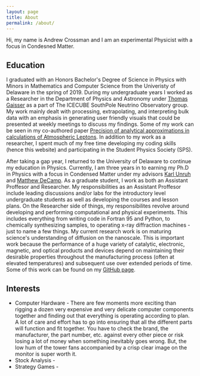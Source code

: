 ```yaml
---
layout: page
title: About
permalink: /about/
---
```

<!---
Hi, my name is Andrew Crossman and I am an experimental Physicist with a focus in Condesned Matter. 

|Education              |Degree                        |Date        |
|---------------------- |----------------------------  |------------|  
|University of Delaware |B.Sc. with Honors in Physics  |2015-2019   |
|University of Delaware |Minor in Mathematics          |2015-2019   |
|University of Delaware |Minor in Computer Science     |2015-2019   |
|University of Delaware |Ph.D in Physics               |2020-PRESENT|
-->

Hi, my name is Andrew Crossman and I am an experimental Physicist with a focus in Condesned Matter. 

## Education
I graduated with an Honors Bachelor's Degree of Science in Physics with Minors in Mathematics and Computer Science from the Univeristy of Delaware in the spring of 2019. During my undergraduate years I worked as a Researcher in the Department of Physics and Astronomy under [Thomas Gaisser](https://www.udel.edu/faculty-staff/experts/thomas-gaisser/) as a part of The ICECUBE SouthPole Neutrino Observatory group. My work mainly dealt with processing, extrapolating, and interpreting bulk data with an emphasis in generating user friendly visuals that could be presented at weekly meetings to discuss my findings. Some of my work can be seen in my co-authored paper [Precision of analytical approximations in calculations of Atmospheric Leptons](https://arxiv.org/abs/1910.08676). In addition to my work as a researcher, I spent much of my free time developing my coding skills (hence this website) and participating in the Student Physics Society (SPS).

After taking a gap year, I returned to the University of Delaware to continue my education in Physics. Currently, I am three years in to earning my Ph.D in Physics with a focus in Condensed Matter under my advisors [Karl Unruh](https://web.physics.udel.edu/people/kmu) and [Matthew DeCamp](https://web.physics.udel.edu/people/mdecamp). As a graduate student, I work as both an Assistant Proffesor and Researcher. My responsibilities as an Assistant Proffesor include leading discussions and/or labs for the introductory level undergraduate students as well as developing the courses and lesson plans. On the Researcher side of things, my responsibilites revolve around developing and performing computational and physical experiments. This includes everything from writing code in Fortran 95 and Python, to chemically synthesizing samples, to operating x-ray diffraction machines - just to name a few things. My current research work is on maturing science's understanding of diffusion on the nanoscale. This is important work because the performance of a huge variety of catalytic, electronic, magnetic, and optical products and devices depend on maintaining their desirable properties throughout the manufacturing process (often at elevated temperatures) and subsequent use over extended periods of time. Some of this work can be found on my [GitHub page](https://github.com/AndrewCrossman).

## Interests
* Computer Hardware - There are few moments more exciting than rigging a dozen very expensive and very delicate computer components together and finding out that everything is operating according to plan. A lot of care and effort has to go into ensuring that all the different parts will function and fit together. You have to check the brand, the manufacturer, the part number, etc. against every other piece or risk losing a lot of money when something inevitably goes wrong. But, the low hum of the tower fans accompanied by a crisp clear image on the monitor is super worth it. 
* Stock Analysis - 
* Strategy Games - 

